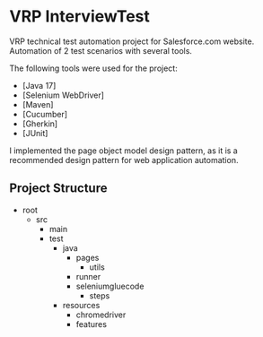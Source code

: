 
# VRP InterviewTest

VRP technical test automation project for Salesforce.com website. Automation of 2 test scenarios with several tools.

The following tools were used for the project:
* [Java 17]
* [Selenium WebDriver]
* [Maven]
* [Cucumber]
* [Gherkin]
* [JUnit]

I implemented the page object model design pattern, as it is a recommended design pattern for web application automation.

## Project Structure
* root
    * src
        * main
        * test
            * java
                * pages
                    * utils
                * runner
                * seleniumgluecode
                    * steps
            * resources
                * chromedriver
                * features









